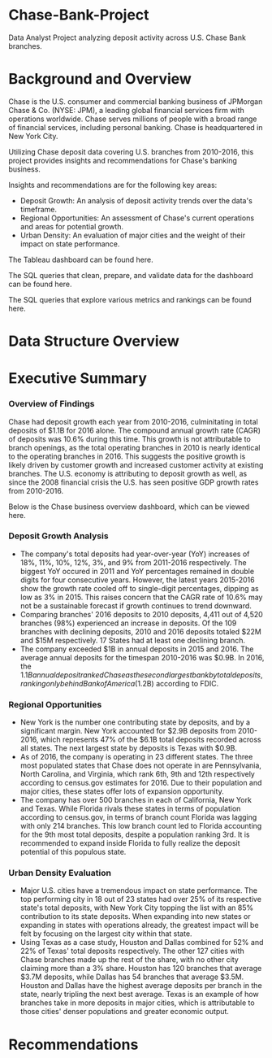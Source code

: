 # Chase-Bank-Project
Data Analyst Project analyzing deposit activity across U.S. Chase Bank branches.

# Background and Overview
Chase is the U.S. consumer and commercial banking business of JPMorgan Chase & Co. (NYSE: JPM), a leading global financial services firm with operations worldwide. Chase serves millions of people with a broad range of financial services, including personal banking. Chase is headquartered in New York City.

Utilizing Chase deposit data covering U.S. branches from 2010-2016, this project provides insights and recommendations for Chase's banking business.

Insights and recommendations are for the following key areas:
- Deposit Growth: An analysis of deposit activity trends over the data's timeframe.
- Regional Opportunities: An assessment of Chase's current operations and areas for potential growth.
- Urban Density: An evaluation of major cities and the weight of their impact on state performance.

The Tableau dashboard can be found here.

The SQL queries that clean, prepare, and validate data for the dashboard can be found here.

The SQL queries that explore various metrics and rankings can be found here.


# Data Structure Overview

# Executive Summary
### Overview of Findings
Chase had deposit growth each year from 2010-2016, culminitating in total deposits of $1.1B for 2016 alone. The compound annual growth rate (CAGR) of deposits was 10.6% during this time. This growth is not attributable to branch openings, as the total operating branches in 2010 is nearly identical to the operating branches in 2016. This suggests the positive growth is likely driven by customer growth and increased customer activity at existing branches. The U.S. economy is attributing to deposit growth as well, as since the 2008 financial crisis the U.S. has seen positive GDP growth rates from 2010-2016.

Below is the Chase business overview dashboard, which can be viewed here.

### Deposit Growth Analysis
- The company's total deposits had year-over-year (YoY) increases of 18%, 11%, 10%, 12%, 3%, and 9% from 2011-2016 respectively. The biggest YoY occured in 2011 and YoY percentages remained in double digits for four consecutive years. However, the latest years 2015-2016 show the growth rate cooled off to single-digit percentages, dipping as low as 3% in 2015. This raises concern that the CAGR rate of 10.6% may not be a sustainable forecast if growth continues to trend downward. 
- Comparing branches' 2016 deposits to 2010 deposits, 4,411 out of 4,520 branches (98%) experienced an increase in deposits. Of the 109 branches with declining deposits, 2010 and 2016 deposits totaled $22M and $15M respectively. 17 States had at least one declining branch.
- The company exceeded $1B in annual deposits in 2015 and 2016. The average annual deposits for the timespan 2010-2016 was $0.9B. In 2016, the $1.1B annual deposit ranked Chase as the second largest bank by total deposits, ranking only behind Bank of America ($1.2B) according to FDIC.

### Regional Opportunities
- New York is the number one contributing state by deposits, and by a significant margin. New York accounted for $2.9B deposits from 2010-2016, which represents 47% of the $6.1B total deposits recorded across all states. The next largest state by deposits is Texas with $0.9B. 
- As of 2016, the company is operating in 23 different states. The three most populated states that Chase does not operate in are Pennsylvania, North Carolina, and Virginia, which rank 6th, 9th and 12th respectively according to census.gov estimates for 2016. Due to their population and major cities, these states offer lots of expansion opportunity.
- The company has over 500 branches in each of California, New York and Texas. While Florida rivals these states in terms of population according to census.gov, in terms of branch count Florida was lagging with only 214 branches. This low branch count led to Florida accounting for the 9th most total deposits, despite a population ranking 3rd. It is recommended to expand inside Florida to fully realize the deposit potential of this populous state.
  
### Urban Density Evaluation
- Major U.S. cities have a tremendous impact on state performance. The top performing city in 18 out of 23 states had over 25% of its respective state's total deposits, with New York City topping the list with an 85% contribution to its state deposits. When expanding into new states or expanding in states with operations already, the greatest impact will be felt by focusing on the largest city within that state.
- Using Texas as a case study, Houston and Dallas combined for 52% and 22% of Texas' total deposits respectively. The other 127 cities with Chase branches made up the rest of the share, with no other city claiming more than a 3% share. Houston has 120 branches that average $3.7M deposits, while Dallas has 54 branches that average $3.5M. Houston and Dallas have the highest average deposits per branch in the state, nearly tripling the next best average. Texas is an example of how branches take in more deposits in major cities, which is attributable to those cities' denser populations and greater economic output.
# Recommendations

#
